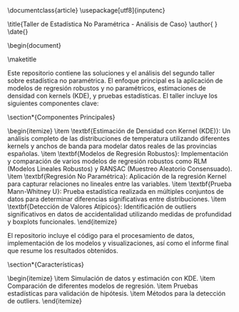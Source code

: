 \documentclass{article}
\usepackage[utf8]{inputenc}

\title{Taller de Estadística No Paramétrica - Análisis de Caso}
\author{ }
\date{}

\begin{document}

\maketitle

Este repositorio contiene las soluciones y el análisis del segundo taller sobre estadística no paramétrica. El enfoque principal es la aplicación de modelos de regresión robustos y no paramétricos, estimaciones de densidad con kernels (KDE), y pruebas estadísticas. El taller incluye los siguientes componentes clave:

\section*{Componentes Principales}

\begin{itemize}
    \item \textbf{Estimación de Densidad con Kernel (KDE)}: Un análisis completo de las distribuciones de temperatura utilizando diferentes kernels y anchos de banda para modelar datos reales de las provincias españolas.
    \item \textbf{Modelos de Regresión Robustos}: Implementación y comparación de varios modelos de regresión robustos como RLM (Modelos Lineales Robustos) y RANSAC (Muestreo Aleatorio Consensuado).
    \item \textbf{Regresión No Paramétrica}: Aplicación de la regresión Kernel para capturar relaciones no lineales entre las variables.
    \item \textbf{Prueba Mann-Whitney U}: Prueba estadística realizada en múltiples conjuntos de datos para determinar diferencias significativas entre distribuciones.
    \item \textbf{Detección de Valores Atípicos}: Identificación de outliers significativos en datos de accidentalidad utilizando medidas de profundidad y boxplots funcionales.
\end{itemize}

El repositorio incluye el código para el procesamiento de datos, implementación de los modelos y visualizaciones, así como el informe final que resume los resultados obtenidos.

\section*{Características}

\begin{itemize}
    \item Simulación de datos y estimación con KDE.
    \item Comparación de diferentes modelos de regresión.
    \item Pruebas estadísticas para validación de hipótesis.
    \item Métodos para la detección de outliers.
\end{itemize}
